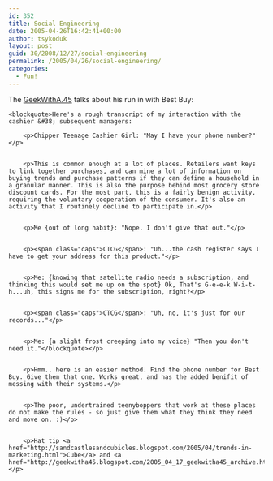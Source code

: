```yaml
---
id: 352
title: Social Engineering
date: 2005-04-26T16:42:41+00:00
author: tsykoduk
layout: post
guid: 30/2008/12/27/social-engineering
permalink: /2005/04/26/social-engineering/
categories:
  - Fun!
---
```

<p>The <a href="http://geekwitha45.blogspot.com/2005_04_17_geekwitha45_archive.html#111430965367547420"> GeekWithA.45</a> talks about his run in with Best Buy:</p>


	<blockquote>Here's a rough transcript of my interaction with the cashier &#38; subsequent managers:

		<p>Chipper Teenage Cashier Girl: "May I have your phone number?"</p>


		<p>This is common enough at a lot of places. Retailers want keys to link together purchases, and can mine a lot of information on buying trends and purchase patterns if they can define a household in a granular manner. This is also the purpose behind most grocery store discount cards. For the most part, this is a fairly benign activity, requiring the voluntary cooperation of the consumer. It's also an activity that I routinely decline to participate in.</p>


		<p>Me {out of long habit}: "Nope. I don't give that out."</p>


		<p><span class="caps">CTCG</span>: "Uh...the cash register says I have to get your address for this product."</p>


		<p>Me: {knowing that satellite radio needs a subscription, and thinking this would set me up on the spot} Ok, That's G-e-e-k W-i-t-h...uh, this signs me for the subscription, right?</p>


		<p><span class="caps">CTCG</span>: "Uh, no, it's just for our records..."</p>


		<p>Me: {a slight frost creeping into my voice} "Then you don't need it."</blockquote></p>


		<p>Hmm.. here is an easier method. Find the phone number for Best Buy. Give them that one. Works great, and has the added benifit of messing with their systems.</p>


		<p>The poor, undertrained teenyboppers that work at these places do not make the rules - so just give them what they think they need and move on. :)</p>


		<p>Hat tip <a href="http://sandcastlesandcubicles.blogspot.com/2005/04/trends-in-marketing.html">Cube</a> and <a href="http://geekwitha45.blogspot.com/2005_04_17_geekwitha45_archive.html#111430965367547420">GeekWithA.45</a></p>